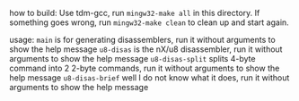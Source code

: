 how to build:
Use tdm-gcc, run `mingw32-make all` in this directory. If something goes wrong, run `mingw32-make clean` to clean up and start again.

usage:
`main` is for generating disassemblers, run it without arguments to show the help message
`u8-disas` is the nX/u8 disassembler, run it without arguments to show the help message
`u8-disas-split` splits 4-byte command into 2 2-byte commands, run it without arguments to show the help message
`u8-disas-brief` well I do not know what it does, run it without arguments to show the help message

